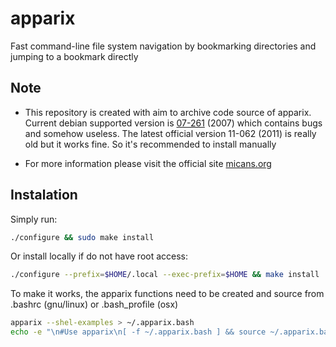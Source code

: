 # apparix
Fast command-line file system navigation by bookmarking directories and jumping to a bookmark directly

## Note
- This repository is created with aim to archive code source of apparix.
Current debian supported version is [07-261](https://pkgs.org/download/apparix) (2007) which contains bugs and somehow useless.
The latest official version 11-062 (2011) is really old but it works fine. So it's recommended to install manually

- For more information please visit the official site [micans.org](https://micans.org/apparix/)

## Instalation
Simply run:
```sh
./configure && sudo make install
```

Or install locally if do not have root access:
```sh
./configure --prefix=$HOME/.local --exec-prefix=$HOME && make install
```

To make it works, the apparix functions need to be created and source from .bashrc (gnu/linux) or .bash_profile (osx)
```sh
apparix --shel-examples > ~/.apparix.bash
echo -e "\n#Use apparix\n[ -f ~/.apparix.bash ] && source ~/.apparix.bash >> ~/.bashrc"
```
